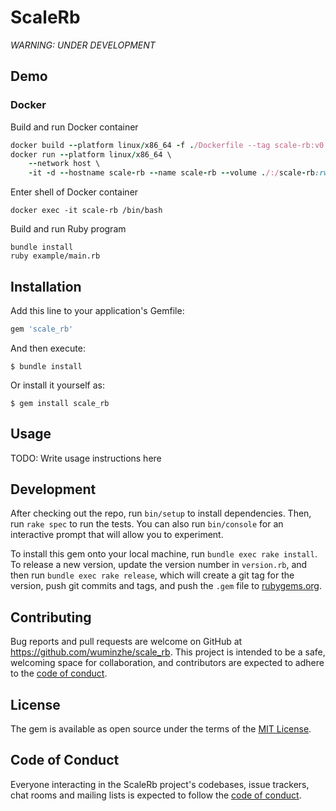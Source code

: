 # ScaleRb

*WARNING: UNDER DEVELOPMENT*

## Demo

### Docker

Build and run Docker container
```ruby
docker build --platform linux/x86_64 -f ./Dockerfile --tag scale-rb:v0.2.2 ./
docker run --platform linux/x86_64 \
    --network host \
    -it -d --hostname scale-rb --name scale-rb --volume ./:/scale-rb:rw scale-rb:v0.2.2
```
Enter shell of Docker container
```
docker exec -it scale-rb /bin/bash
```

Build and run Ruby program
```
bundle install
ruby example/main.rb
```

## Installation

Add this line to your application's Gemfile:

```ruby
gem 'scale_rb'
```

And then execute:

    $ bundle install

Or install it yourself as:

    $ gem install scale_rb

## Usage

TODO: Write usage instructions here

## Development

After checking out the repo, run `bin/setup` to install dependencies. Then, run `rake spec` to run the tests. You can also run `bin/console` for an interactive prompt that will allow you to experiment.

To install this gem onto your local machine, run `bundle exec rake install`. To release a new version, update the version number in `version.rb`, and then run `bundle exec rake release`, which will create a git tag for the version, push git commits and tags, and push the `.gem` file to [rubygems.org](https://rubygems.org).

## Contributing

Bug reports and pull requests are welcome on GitHub at https://github.com/wuminzhe/scale_rb. This project is intended to be a safe, welcoming space for collaboration, and contributors are expected to adhere to the [code of conduct](https://github.com/wuminzhe/scale_rb/blob/master/CODE_OF_CONDUCT.md).


## License

The gem is available as open source under the terms of the [MIT License](https://opensource.org/licenses/MIT).

## Code of Conduct

Everyone interacting in the ScaleRb project's codebases, issue trackers, chat rooms and mailing lists is expected to follow the [code of conduct](https://github.com/[USERNAME]/scale_rb/blob/master/CODE_OF_CONDUCT.md).
